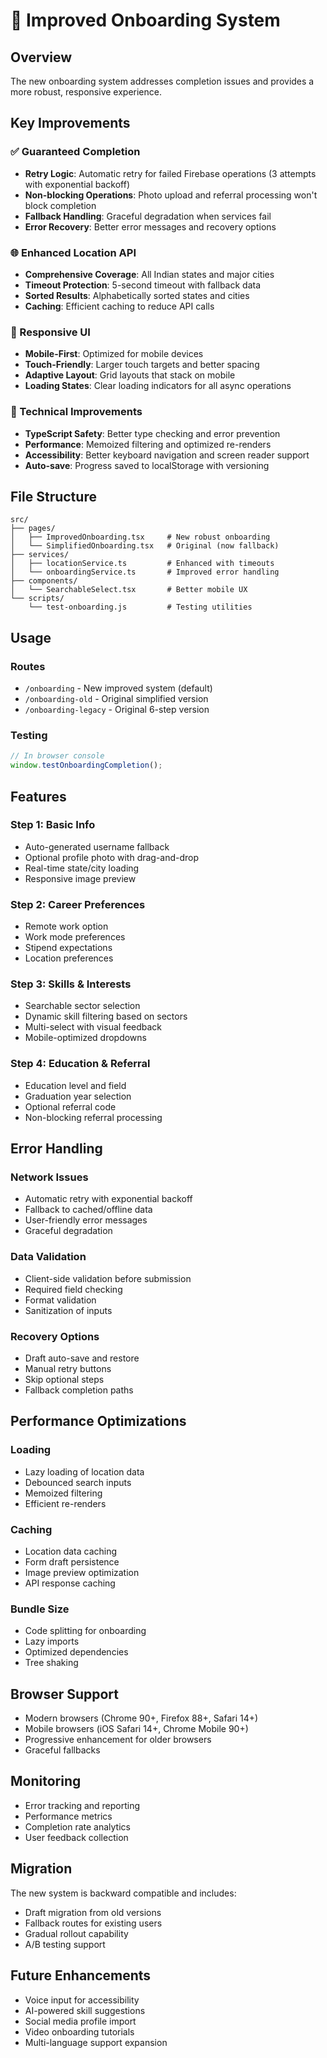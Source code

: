 # 🚀 Improved Onboarding System

## Overview
The new onboarding system addresses completion issues and provides a more robust, responsive experience.

## Key Improvements

### ✅ Guaranteed Completion
- **Retry Logic**: Automatic retry for failed Firebase operations (3 attempts with exponential backoff)
- **Non-blocking Operations**: Photo upload and referral processing won't block completion
- **Fallback Handling**: Graceful degradation when services fail
- **Error Recovery**: Better error messages and recovery options

### 🌐 Enhanced Location API
- **Comprehensive Coverage**: All Indian states and major cities
- **Timeout Protection**: 5-second timeout with fallback data
- **Sorted Results**: Alphabetically sorted states and cities
- **Caching**: Efficient caching to reduce API calls

### 📱 Responsive UI
- **Mobile-First**: Optimized for mobile devices
- **Touch-Friendly**: Larger touch targets and better spacing
- **Adaptive Layout**: Grid layouts that stack on mobile
- **Loading States**: Clear loading indicators for all async operations

### 🔧 Technical Improvements
- **TypeScript Safety**: Better type checking and error prevention
- **Performance**: Memoized filtering and optimized re-renders
- **Accessibility**: Better keyboard navigation and screen reader support
- **Auto-save**: Progress saved to localStorage with versioning

## File Structure

```
src/
├── pages/
│   ├── ImprovedOnboarding.tsx     # New robust onboarding
│   └── SimplifiedOnboarding.tsx   # Original (now fallback)
├── services/
│   ├── locationService.ts         # Enhanced with timeouts
│   └── onboardingService.ts       # Improved error handling
├── components/
│   └── SearchableSelect.tsx       # Better mobile UX
└── scripts/
    └── test-onboarding.js         # Testing utilities
```

## Usage

### Routes
- `/onboarding` - New improved system (default)
- `/onboarding-old` - Original simplified version
- `/onboarding-legacy` - Original 6-step version

### Testing
```javascript
// In browser console
window.testOnboardingCompletion();
```

## Features

### Step 1: Basic Info
- Auto-generated username fallback
- Optional profile photo with drag-and-drop
- Real-time state/city loading
- Responsive image preview

### Step 2: Career Preferences  
- Remote work option
- Work mode preferences
- Stipend expectations
- Location preferences

### Step 3: Skills & Interests
- Searchable sector selection
- Dynamic skill filtering based on sectors
- Multi-select with visual feedback
- Mobile-optimized dropdowns

### Step 4: Education & Referral
- Education level and field
- Graduation year selection
- Optional referral code
- Non-blocking referral processing

## Error Handling

### Network Issues
- Automatic retry with exponential backoff
- Fallback to cached/offline data
- User-friendly error messages
- Graceful degradation

### Data Validation
- Client-side validation before submission
- Required field checking
- Format validation
- Sanitization of inputs

### Recovery Options
- Draft auto-save and restore
- Manual retry buttons
- Skip optional steps
- Fallback completion paths

## Performance Optimizations

### Loading
- Lazy loading of location data
- Debounced search inputs
- Memoized filtering
- Efficient re-renders

### Caching
- Location data caching
- Form draft persistence
- Image preview optimization
- API response caching

### Bundle Size
- Code splitting for onboarding
- Lazy imports
- Optimized dependencies
- Tree shaking

## Browser Support
- Modern browsers (Chrome 90+, Firefox 88+, Safari 14+)
- Mobile browsers (iOS Safari 14+, Chrome Mobile 90+)
- Progressive enhancement for older browsers
- Graceful fallbacks

## Monitoring
- Error tracking and reporting
- Performance metrics
- Completion rate analytics
- User feedback collection

## Migration
The new system is backward compatible and includes:
- Draft migration from old versions
- Fallback routes for existing users
- Gradual rollout capability
- A/B testing support

## Future Enhancements
- Voice input for accessibility
- AI-powered skill suggestions
- Social media profile import
- Video onboarding tutorials
- Multi-language support expansion